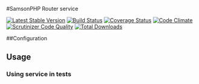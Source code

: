 #SamsonPHP Router service  
 
[![Latest Stable Version](https://poser.pugx.org/samsonos/php_router/v/stable.svg)](https://packagist.org/packages/samsonos/php_router) 
[![Build Status](https://travis-ci.org/samsonos/php_router.png)](https://travis-ci.org/samsonos/php_router) 
[![Coverage Status](https://img.shields.io/coveralls/samsonos/php_router.svg)](https://coveralls.io/r/samsonos/php_router?branch=master)
[![Code Climate](https://codeclimate.com/github/samsonos/php_router/badges/gpa.svg)](https://codeclimate.com/github/samsonos/php_router) 
[![Scrutinizer Code Quality](https://scrutinizer-ci.com/g/samsonos/php_router/badges/quality-score.png?b=master)](https://scrutinizer-ci.com/g/samsonos/php_router/?branch=master)
[![Total Downloads](https://poser.pugx.org/samsonos/php_router/downloads.svg)](https://packagist.org/packages/samsonos/php_router)

##Configuration  

## Usage

### Using service in tests

